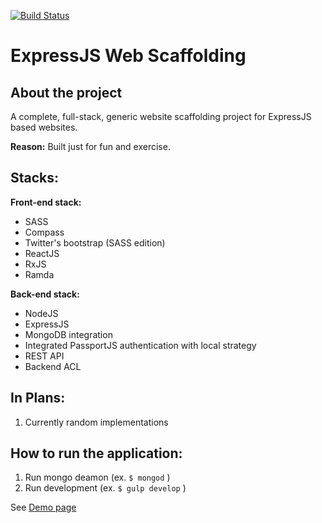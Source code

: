 [![Build Status](https://travis-ci.org/oskarszura/expressjs-web-scaffolding.svg?branch=master)](https://travis-ci.org/oskarszura/expressjs-web-scaffolding)

# ExpressJS Web Scaffolding

## About the project
A complete, full-stack, generic website scaffolding project for ExpressJS based websites.

**Reason:** Built just for fun and exercise.

## Stacks:

**Front-end stack:**
* SASS
* Compass 
* Twitter's bootstrap (SASS edition)
* ReactJS
* RxJS
* Ramda

**Back-end stack:**
* NodeJS
* ExpressJS
* MongoDB integration
* Integrated PassportJS authentication with local strategy
* REST API
* Backend ACL

## In Plans:
1. Currently random implementations 

## How to run the application:
1. Run mongo deamon (ex. `$ mongod` )
2. Run development (ex. `$ gulp develop` )

See [Demo page](https://express-scaffolding.herokuapp.com)


